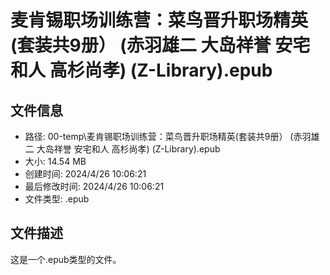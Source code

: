 ﻿# 麦肯锡职场训练营：菜鸟晋升职场精英(套装共9册） (赤羽雄二 大岛祥誉 安宅和人 高杉尚孝) (Z-Library).epub

## 文件信息
- 路径: 00-temp\麦肯锡职场训练营：菜鸟晋升职场精英(套装共9册） (赤羽雄二 大岛祥誉 安宅和人 高杉尚孝) (Z-Library).epub
- 大小: 14.54 MB
- 创建时间: 2024/4/26 10:06:21
- 最后修改时间: 2024/4/26 10:06:21
- 文件类型: .epub

## 文件描述
这是一个.epub类型的文件。

